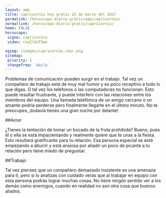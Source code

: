 ```yaml
---
layout: amp
title: capricornio hoy gratis 25 de marzo del 2017 
permalink: /horoscopo-diario-gratis/amp/capricornio/
normallink: /horoscopo-diario-gratis/capricornio/
home: FALSE
horoscopo:
 signo: capricornio
 video: cnaIlAtF5wo

ogimg: /images/capricornio_char.png
sitemap:
 priority: 1
 changefreq: 'daily'
---
```



Problemas de comunicación pueden surgir en el trabajo. Tal vez un compañero de trabajo está de muy mal humor y es poco receptivo a todo lo que digas. O tal vez los teléfonos o las computadoras no funcionan. Esto puede resultar frustrante, y puede interferir con las relaciones entre los miembros del equipo. Una llamada telefónica de un amigo cercano o un amante podría perderse pero finalmente llegarte en el último minuto. No te preocupes, ¡todavía tienes una gran noche por delante!

##Amor

¿Tienes la tentación de tomar un bocado de la fruta prohibida? Bueno, pues él o ella se está impacientando y realmente quiere que te unas a la fiesta. Esto resultará gratificante para tu relación. Esa persona especial se está empezando a aburrir y está ansiosa por añadir un poco de picante a tu relación pero tiene miedo de preguntar.

##Trabajo

Tal vez pienses que un compañero demasiado insistente es una amenaza para ti, pero si lo analizas con cuidado verás que al trabajar en equipo con esta persona podrás lograr muchas cosas. No tiene ningún sentido ver a los demás como enemigos, cuando en realidad no son otra cosa que buenos aliados.